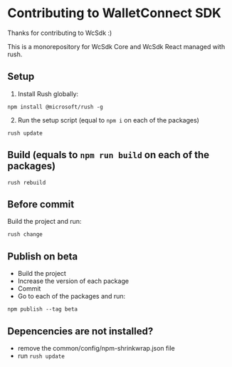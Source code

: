 # Contributing to WalletConnect SDK
Thanks for contributing to WcSdk :)

This is a monorepository for WcSdk Core and WcSdk React managed with rush.

## Setup
1. Install Rush globally:
```
npm install @microsoft/rush -g
```
2. Run the setup script (equal to `npm i` on each of the packages)
```
rush update
```

## Build (equals to `npm run build` on each of the packages)
```
rush rebuild
```

## Before commit
Build the project and run:
```
rush change
```

## Publish on beta
- Build the project
- Increase the version of each package
- Commit
- Go to each of the packages and run:
```
npm publish --tag beta
```

## Depencencies are not installed?
- remove the common/config/npm-shrinkwrap.json file
- run `rush update`
